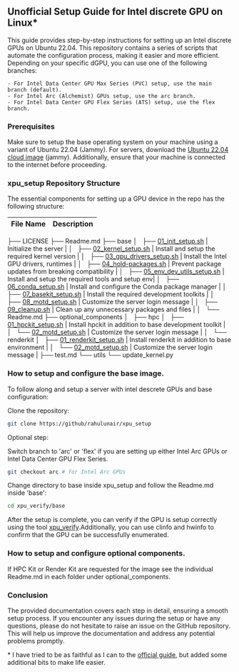 ## Unofficial Setup Guide for Intel discrete GPU on Linux*

This guide provides step-by-step instructions for setting up an Intel discrete GPUs on Ubuntu 22.04. This repository contains a series of scripts that automate the configuration process, making it easier and more efficient. Depending on your specific dGPU, you can use one of the following branches:

    - For Intel Data Center GPU Max Series (PVC) setup, use the main branch (default).
    - For Intel Arc (Alchemist) GPUs setup, use the arc branch.
    - For Intel Data Center GPU Flex Series (ATS) setup, use the flex branch.

### Prerequisites

Make sure to setup the base operating system on your machine using a variant of Ubuntu 22.04 (Jammy). For servers, download the [Ubuntu 22.04 cloud image](https://cloud-images.ubuntu.com/jammy/current/) (jammy). Additionally, ensure that your machine is connected to the internet before proceeding.

### xpu\_setup Repository Structure

The essential components for setting up a GPU device in the repo has the following structure:

| File Name                  | Description                                      |
|---------------------------|--------------------------------------------------|
├── LICENSE
├── Readme.md
├── base
│   ├── [01_init_setup.sh](https://github.com/rahulunair/xpu_setup/blob/main/basinit_setup.sh)           | Initialize the server     |
│   ├── [02_kernel_setup.sh](https://github.com/rahulunair/xpu_setup/blob/main/base/2_kernel_setup.sh)         | Install and setup the required kernel version    |
│   ├── [03_gpu_drivers_setup.sh](https://github.com/rahulunair/xpu_setup/blob/main/base/3_gpu_drivers_setup.sh)    | Install  the Intel GPU drivers, runtimes      |
│   ├── [04_hold-packages.sh](https://github.com/rahulunair/xpu_setup/blob/main/base/4_hold-packages.sh)        | Prevent package updates from breaking compatibility |
│   ├── [05_env_dev_utils_setup.sh](https://github.com/rahulunair/xpu_setup/blob/main/base/5_env_dev_utils_setup.sh)  | Install and setup the required tools and setup env|
│   ├── [06_conda_setup.sh](https://github.com/rahulunair/xpu_setup/blob/main/base/6_conda_setup.sh)          | Install and configure the Conda package manager  |
│   ├── [07_basekit_setup.sh](https://github.com/rahulunair/xpu_setup/blob/main/base/7_basekit_setup.sh)        | Install the required development toolkits        |
│   ├── [08_motd_setup.sh](https://github.com/rahulunair/xpu_setup/blob/main/base/8_motd_setup.sh)           | Customize the server login message               |
│   ├── [09_cleanup.sh](https://github.com/rahulunair/xpu_setup/blob/main/base/9_cleanup.sh)              | Clean up any unnecessary packages and files      |
│   └── Readme.md
├── optional_components
│   ├── hpc
│   ├── [01_hpckit_setup.sh](https://github.com/rahulunair/xpu_setup/blob/main/optional_components/hpc/01_hpckit_setup.sh)        | Install hpckit in addition to base development toolkit        |
│   └── [02_motd_setup.sh](https://github.com/rahulunair/xpu_setup/blob/main/optional_components/hpc/8_motd_setup.sh)           | Customize the server login message               |
│   └── renderkit
│       ├── [01_renderkit_setup.sh](https://github.com/rahulunair/xpu_setup/blob/main/optional_components/renderkit/01_renderkit_setup.sh)           | Install renderkit in addition to base environment      |
│       └── [02_motd_setup.sh](https://github.com/rahulunair/xpu_setup/blob/main/optional_components/renderkit/8_motd_setup.sh)           | Customize the server login message               |
├── test.md
└── utils
    └── update_kernel.py


### How to setup and configure the base image.

To follow along and setup a server with intel descrete GPUs and base configuration:

Clone the repository:

```bash
git clone https://github/rahulunair/xpu_setup
```
Optional step:

Switch branch to 'arc' or 'flex' if you are setting up either Intel Arc GPUs or Intel Data Center GPU Flex Series.

```bash
git checkout arc # for Intel Arc GPUs
```
Change directory to base inside xpu\_setup and follow the Readme.md inside 'base':

```bash
cd xpu_verify/base
```

After the setup is complete, you can verify if the GPU is setup correctly using the tool [xpu\_verify](https://github.com/rahulunair/xpu_verify).Additionally, you can use clinfo and hwinfo to confirm that the GPU can be successfully enumerated.

### How to setup and configure optional components.

If HPC Kit or Render Kit are requested for the image see the individual Readme.md in each folder under optional_components.

### Conclusion

The provided documentation covers each step in detail, ensuring a smooth setup process. If you encounter any issues during the setup or have any questions, please do not hesitate to raise an issue on the GitHub repository. This will help us improve the documentation and address any potential problems promptly.

\* I have tried to be as faithful as I can to the [official guide](https://dgpu-docs.intel.com/installation-guides/index.html), but added some additional bits to make life easier.
